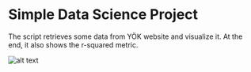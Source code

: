 # Simple Data Science Project
The script retrieves some data from YÖK website and visualize it. At the end, it also shows the r-squared metric. 

![alt text](https://ibb.co/GJgFvQB)

